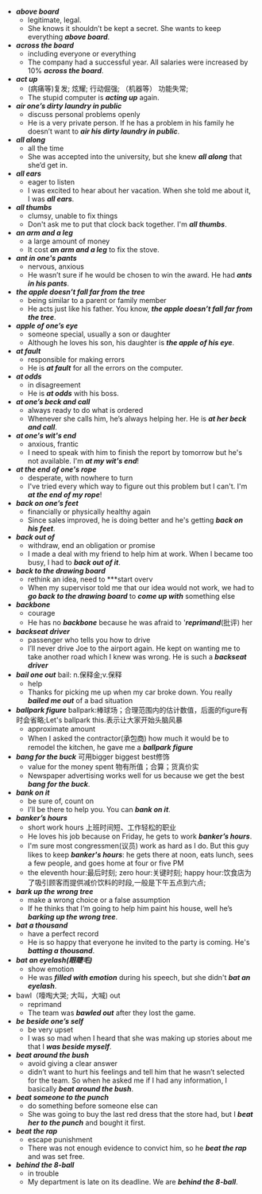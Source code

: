 - ***above board***
  - legitimate, legal.
  - She knows it shouldn’t be kept a secret. She wants to keep everything ***above board***.
- ***across the board***
  - including everyone or everything
  - The company had a successful year. All salaries were increased by 10% ***across the board***.
- ***act up***
  - (病痛等)复发; 炫耀; 行动倔强; （机器等） 功能失常;
  - The stupid computer is ***acting up*** again.
- ***air one’s dirty laundry in public***
  - discuss personal problems openly
  - He is a very private person. If he has a problem in his family he doesn’t want to ***air his dirty laundry in public***.
- ***all along***
  - all the time
  - She was accepted into the university, but she knew ***all along*** that she’d get in.
- ***all ears***
  - eager to listen
  - I was excited to hear about her vacation. When she told me about it, I was ***all ears***.
- ***all thumbs***
  - clumsy, unable to fix things
  - Don't ask me to put that clock back together. I'm ***all thumbs***.
- ***an arm and a leg***
  - a large amount of money
  - It cost ***an arm and a leg*** to fix the stove.
- ***ant in one's pants***
  - nervous, anxious
  - He wasn’t sure if he would be chosen to win the award. He had ***ants in his pants***.
- ***the apple doesn’t fall far from the tree***
  - being similar to a parent or family member
  - He acts just like his father. You know, ***the apple doesn’t fall far from the tree***.
- ***apple of one’s eye***
  - someone special, usually a son or daughter
  - Although he loves his son, his daughter is ***the apple of his eye***.
- ***at fault***
  - responsible for making errors
  - He is ***at fault*** for all the errors on the computer.
- ***at odds***
  - in disagreement
  - He is ***at odds*** with his boss.
- ***at one’s beck and call***
  - always ready to do what is ordered
  - Whenever she calls him, he’s always helping her. He is ***at her beck and call***.
- ***at one's wit's end***
  - anxious, frantic
  - I need to speak with him to finish the report by tomorrow but he's not available. I'm ***at my wit's end***!
- ***at the end of one's rope***
  - desperate, with nowhere to turn
  - I've tried every which way to figure out this problem but I can't. I'm ***at the end of my rope***!
- ***back on one’s feet***
  - financially or physically healthy again
  - Since sales improved, he is doing better and he's getting ***back on his feet***.
- ***back out of***
  - withdraw, end an obligation or promise
  - I made a deal with my friend to help him at work. When I became too busy, I had to ***back out of it***.
- ***back to the drawing board***
  - rethink an idea, need to ***start overv
  - When my supervisor told me that our idea would not work, we had to ***go back to the drawing board*** to ***come up with*** something else
- ***backbone***
  - courage
  - He has no ***backbone*** because he was afraid to '***reprimand***(批评) her
- ***backseat driver***
  - passenger who tells you how to drive
  - I’ll never drive Joe to the airport again. He kept on wanting me to take another road which I knew was wrong. He is such a ***backseat driver***
- ***bail one out*** bail: n.保释金;v.保释
  - help
  - Thanks for picking me up when my car broke down. You really ***bailed me out*** of a bad situation
- ***ballpark figure*** ballpark:棒球场；合理范围内的估计数值，后面的figure有时会省略;Let's ballpark this.表示让大家开始头脑风暴
  - approximate amount
  - When I asked the contractor(承包商) how much it would be to remodel the kitchen, he gave me a ***ballpark figure***
- ***bang for the buck*** 可用bigger biggest best修饰
  - value for the money spent 物有所值；合算；货真价实
  - Newspaper advertising works well for us because we get the best ***bang for the buck***.
- ***bank on it***
  - be sure of, count on
  - I’ll be there to help you. You can ***bank on it***.
- ***banker’s hours***
  - short work hours 上班时间短、工作轻松的职业
  - He loves his job because on Friday, he gets to work ***banker’s hours***.
  - I'm sure most congressmen(议员) work as hard as I do. But this guy likes to keep ***banker's hours***: he gets there at noon, eats lunch, sees a few people, and goes home at four or five PM
  - the eleventh hour:最后时刻; zero hour:关键时刻; happy hour:饮食店为了吸引顾客而提供减价饮料的时段,一般是下午五点到六点;
- ***bark up the wrong tree***
  - make a wrong choice or a false assumption
  - If he thinks that I’m going to help him paint his house, well he’s ***barking up the wrong tree***.
- ***bat a thousand***
  - have a perfect record
  - He is so happy that everyone he invited to the party is coming. He's ***batting a thousand***.
- ***bat an eyelash(眼睫毛)***
  - show emotion
  - He was ***filled with emotion*** during his speech, but she didn't ***bat an eyelash***.
- bawl（嚎啕大哭; 大叫，大喊) out
  - reprimand
  - The team was ***bawled out*** after they lost the game.
- ***be beside one’s self***
  - be very upset
  - I was so mad when I heard that she was making up stories about me that I ***was beside myself***.
- ***beat around the bush***
  - avoid giving a clear answer
  - didn’t want to hurt his feelings and tell him that he wasn’t selected for the team. So when he asked me if I had any information, I basically ***beat around the bush***.
- ***beat someone to the punch***
  - do something before someone else can
  - She was going to buy the last red dress that the store had, but I ***beat her to the punch*** and bought it first.
- ***beat the rap***
  - escape punishment
  - There was not enough evidence to convict him, so he ***beat the rap*** and was set free.
- ***behind the 8-ball***
  - in trouble
  - My department is late on its deadline. We are ***behind the 8-ball***.
